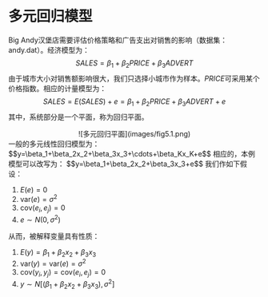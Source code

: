 # 多元回归模型
Big Andy汉堡店需要评估价格策略和广告支出对销售的影响（数据集：andy.dat）。经济模型为：
$$SALES=\beta_1+\beta_2PRICE+\beta_3ADVERT$$
由于城市大小对销售额影响很大，我们只选择小城市作为样本。$PRICE$可采用某个价格指数。相应的计量模型为：
$$SALES=E(SALES)+e=\beta_1+\beta_2PRICE+\beta_3ADVERT+e$$
其中，系统部分是一个平面，称为回归平面。
<center>![多元回归平面](images/fig5.1.png)</center>
一般的多元线性回归模型为：
$$y=\beta_1+\beta_2x_2+\beta_3x_3+\cdots+\beta_Kx_K+e$$
相应的，本例模型可以改写为：
$$y=\beta_1+\beta_2x_2+\beta_3x_3+e$$
我们作如下假设：

1. $E(e)=0$
2. $\mathrm{var}(e)=\sigma^2$
3. $\mathrm{cov}(e_i,e_j)=0$
4. $e\sim N(0,\sigma^2)$

从而，被解释变量具有性质：

1. $E(y)=\beta_1+\beta_2x_2+\beta_3x_3$
2. $\mathrm{var}(y)=\mathrm{var}(e)=\sigma^2$
3. $\mathrm{cov}(y_i,y_j)=\mathrm{cov}(e_i,e_j)=0$
4. $y\sim N[(\beta_1+\beta_2x_2+\beta_3x_3),\sigma^2]$